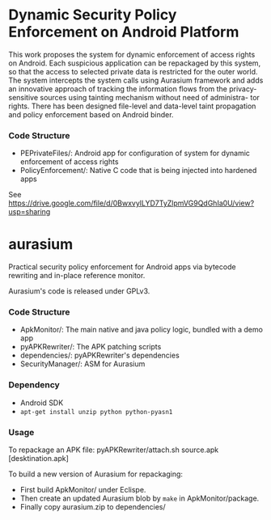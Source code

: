 Dynamic Security Policy Enforcement on Android Platform
========

This work proposes the system for dynamic enforcement of access rights on Android. Each
suspicious application can be repackaged by this system, so that the access to selected
private data is restricted for the outer world. The system intercepts the system calls using
Aurasium framework and adds an innovative approach of tracking the information flows
from the privacy-sensitive sources using tainting mechanism without need of administra-
tor rights. There has been designed file-level and data-level taint propagation and policy
enforcement based on Android binder.

### Code Structure
* PEPrivateFiles/: Android app for configuration of system for dynamic enforcement of access rights
* PolicyEnforcement/: Native C code that is being injected into hardened apps

See https://drive.google.com/file/d/0BwxvylLYD7TyZlpmVG9QdGhIa0U/view?usp=sharing

aurasium
========

Practical security policy enforcement for Android apps via bytecode rewriting and in-place reference monitor.

Aurasium's code is released under GPLv3.

### Code Structure
* ApkMonitor/: The main native and java policy logic, bundled with a demo app
* pyAPKRewriter/: The APK patching scripts
* dependencies/: pyAPKRewriter's dependencies
* SecurityManager/: ASM for Aurasium

### Dependency
* Android SDK
* `apt-get install unzip python python-pyasn1` 

### Usage
To repackage an APK file:
    pyAPKRewriter/attach.sh source.apk [desktination.apk]

To build a new version of Aurasium for repackaging:
* First build ApkMonitor/ under Eclispe. 
* Then create an updated Aurasium blob by `make` in ApkMonitor/package.
* Finally copy aurasium.zip to dependencies/
